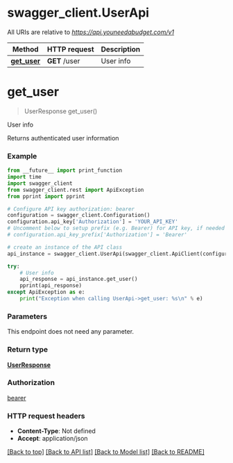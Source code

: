 # swagger_client.UserApi

All URIs are relative to *https://api.youneedabudget.com/v1*

Method | HTTP request | Description
------------- | ------------- | -------------
[**get_user**](UserApi.md#get_user) | **GET** /user | User info


# **get_user**
> UserResponse get_user()

User info

Returns authenticated user information

### Example
```python
from __future__ import print_function
import time
import swagger_client
from swagger_client.rest import ApiException
from pprint import pprint

# Configure API key authorization: bearer
configuration = swagger_client.Configuration()
configuration.api_key['Authorization'] = 'YOUR_API_KEY'
# Uncomment below to setup prefix (e.g. Bearer) for API key, if needed
# configuration.api_key_prefix['Authorization'] = 'Bearer'

# create an instance of the API class
api_instance = swagger_client.UserApi(swagger_client.ApiClient(configuration))

try:
    # User info
    api_response = api_instance.get_user()
    pprint(api_response)
except ApiException as e:
    print("Exception when calling UserApi->get_user: %s\n" % e)
```

### Parameters
This endpoint does not need any parameter.

### Return type

[**UserResponse**](UserResponse.md)

### Authorization

[bearer](../README.md#bearer)

### HTTP request headers

 - **Content-Type**: Not defined
 - **Accept**: application/json

[[Back to top]](#) [[Back to API list]](../README.md#documentation-for-api-endpoints) [[Back to Model list]](../README.md#documentation-for-models) [[Back to README]](../README.md)

